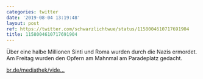 ```yaml
---
categories: twitter
date: '2019-08-04 13:19:48'
layout: post
ref: https://twitter.com/schwarzlichtwue/status/1158004610717691904
title: 1158004610717691904
---
```

Über eine halbe Millionen Sinti und Roma wurden durch die Nazis ermordet. Am Freitag wurden den Opfern am Mahnmal am Paradeplatz gedacht.

[br.de/mediathek/vide…](https://www.br.de/mediathek/video/wuerzburg-holocaust-gedenktag-fuer-sinti-und-roma-av:5d44770af09723001ab16b29) 
